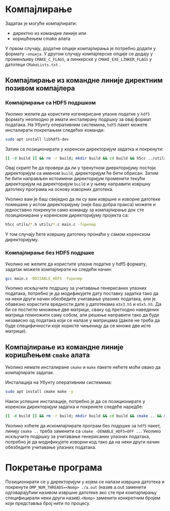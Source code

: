 # Компајлирање
Задатак је могуће компајлирати:

- директно из командне линије или
- коришћењем cmake алата

У првом случају, додатне опције компајлирања је потребно додати у формату ``-опција``. У другом случају компајлерске опције
се додају у променљиву ``CMAKE_C_FLAGS``, а линкерске у ``CMAKE_EXE_LINKER_FLAGS``
 у датотеци ``CMakeLists.txt`` .

## Компајлирање из командне линије директним позивом компајлера
### Компајлирање са HDF5 подршком
Уколико желите да користите изгенерисане улазне податке у ``hdf5`` формату неопходно је имати инсталирану подршку за овај
формат података. На Убунту оперативним системина, ``hdf5`` пакет можете инсталирати покретањем следећих команди:
```sh
sudo apt install libhdf5-dev 
```
Затим се позиционирати у коренски директоријум задатка и покренути:
```sh
[[ -d build ]] && rm -r build; mkdir build && cd build && h5cc ../utils/*.h ../utils/*.c ../main.c -fopenmp
```
Овај скрипт ће да провери да ли у тренутном диеркторијуму постоји директоријум са именом ``build``, директоријум ће бити 
обрисан. Затим ће бити направљен истоимени директоријум променити текући директоријум на директоријум 
``build`` и у њему направити извршну датотеку програма на основу изворних датотека.

Уколико вам је баш свеједно да ли су вам извршне и изворне датотеке помешане у истом директоријуму (није баш добра пракса) 
можете и једноставно покренути само команду за компајлирање док сте позиционирани у коренском директоријуму пројекта са: 
```sh
h5cc utils/*.h utils/*.c main.c -fopenmp
```
У том случају ћете извршну датотеку пронаћи у самом коренском директоријуму.

### Компајлирање без HDF5 подршке
Уколико не желите да користите улазне податке у hdf5 формату, задатак можете компајлирати на следећи начин:
```sh
gcc main.c -DDISABLE_HDF5 -fopenmp
```
Уколико искључите подршку за учитавање генерисаних улазних података, потребно је да 
модификујете дату поставку задатка тако да на неки други начин обезбедите учитавање улазних података, 
али је обавезно користити вредности дате у датотекама ``m3x3.h5`` и ``m5x5.h5``. Да би се постигло множење две матрице, сваку 
од претходно наведених матрица помножити саму собом, али решење направити тако да буде независно од података који се налазе
у матрицама (дакле не треба да буде специфичности које користе чињеницу да се множе две исте матрице).

## Компајлирање из командне линије коришћењем ``cmake`` алата
Уколико немате инсталиране ``cmake`` и ``make`` пакете нећете моћи овако да компајлирате задатак.

Инсталација на Убунту оперативним системима:
```sh
sudo apt install cmake make -y
```
Након успешне инсталације, потребно је да се позиционирате у коренски директоријум задатка и покренете следеће наредбе:

```sh
[[ -d build ]] && rm -r build; mkdir build && cd build && cmake .. && make -j4
```
Уколико хоћете да искомпајлирате програм без подршке за ``hdf5`` пакет, линију ``cmake ..`` треба заменити са 
``cmake -DENABLE_HDF5=OFF ..``. Уколико искључите подршку за учитавање генерисаних улазних података, потребно је да 
модификујете изворни код тако да на неки други начин обезбедите учитавање улазних података.

# Покретање програма
Позиционирати се у директоријум у којем се налази извршна датотека и покренути 
``OMP_NUM_THREADS=<Nomp> ./a.out`` (назив a.out заменити одговарајућим називом извршне датотеке ако сте при компајлирању 
специфицирали неки други назив).``<Nomp>`` заменити конкретним бројем који представља број нити по процесу.
